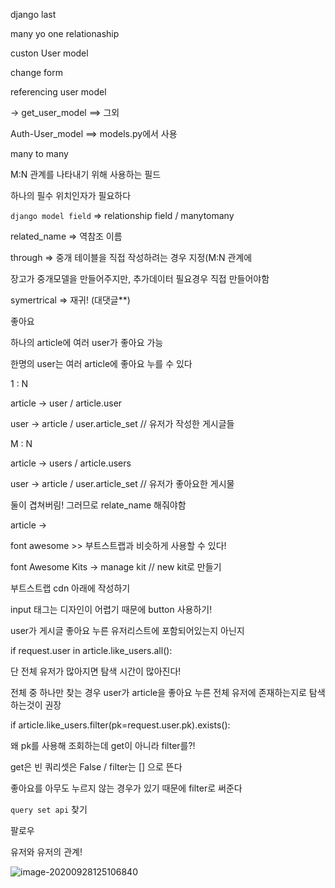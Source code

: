 django last



many yo one relationaship

custon User model

change form

referencing user model

 -> get_user_model ==> 그외

Auth-User_model ==> models.py에서 사용



many to many

M:N 관계를 나타내기 위해 사용하는 필드

하나의 필수 위치인자가 필요하다

`django model field` => relationship field / manytomany

related_name => 역참조 이름

through => 중개 테이블을 직접 작성하려는 경우 지정(M:N 관계에 

장고가 중개모델을 만들어주지만, 추가데이터 필요경우 직접 만들어야함

symertrical => 재귀! (대댓글**)





좋아요

하나의 article에 여러 user가 좋아요 가능

한명의 user는 여러 article에 좋아요 누를 수 있다

1 : N

article -> user / article.user

user -> article / user.article_set // 유저가 작성한 게시글들

M : N

article -> users / article.users

user -> article  / user.article_set // 유저가 좋아요한 게시물 

둘이 겹쳐버림! 그러므로 relate_name 해줘야함

article -> 





font awesome >> 부트스트랩과 비슷하게 사용할 수 있다!



font Awesome Kits -> manage kit // new kit로 만들기

부트스트랩 cdn 아래에 작성하기



input 태그는 디자인이 어렵기 때문에 button 사용하기!

user가 게시글 좋아요 누른 유저리스트에 포함되어있는지 아닌지

if request.user in article.like_users.all():

단 전체 유저가 많아지면 탐색 시간이 많아진다!



전체 중 하나만 찾는 경우 user가 article을 좋아요 누른 전체 유저에 존재하는지로 탐색하는것이 권장

if article.like_users.filter(pk=request.user.pk).exists():

왜 pk를 사용해 조회하는데 get이 아니라 filter를?!

get은 빈 쿼리셋은 False / filter는 [] 으로 뜬다

좋아요를 아무도 누르지 않는 경우가 있기 때문에 filter로 써준다

`query set api` 찾기



팔로우 

유저와 유저의 관계!

![image-20200928125106840](C:\Users\qbw00\AppData\Roaming\Typora\typora-user-images\image-20200928125106840.png)